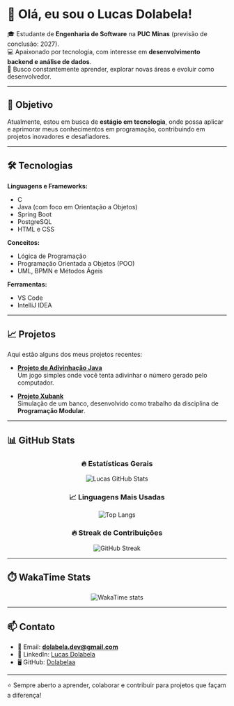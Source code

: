 # 👋 Olá, eu sou o Lucas Dolabela!

🎓 Estudante de **Engenharia de Software** na **PUC Minas** (previsão de conclusão: 2027).  
💻 Apaixonado por tecnologia, com interesse em **desenvolvimento backend e análise de dados**.  
🚀 Busco constantemente aprender, explorar novas áreas e evoluir como desenvolvedor.  

---

## 🎯 Objetivo
Atualmente, estou em busca de **estágio em tecnologia**, onde possa aplicar e aprimorar meus conhecimentos em programação, contribuindo em projetos inovadores e desafiadores.

---

## 🛠️ Tecnologias

**Linguagens e Frameworks:**  
- C  
- Java (com foco em Orientação a Objetos)  
- Spring Boot  
- PostgreSQL  
- HTML e CSS  

**Conceitos:**  
- Lógica de Programação  
- Programação Orientada a Objetos (POO)  
- UML, BPMN e Métodos Ágeis  

**Ferramentas:**  
- VS Code  
- IntelliJ IDEA  

---

## 📈 Projetos
Aqui estão alguns dos meus projetos recentes:

- [**Projeto de Adivinhação Java**](https://github.com/Dolabelaa/jogo-adivinhacao.git)  
  Um jogo simples onde você tenta adivinhar o número gerado pelo computador.

- [**Projeto Xubank**](https://github.com/Dolabelaa/xubank.git)  
  Simulação de um banco, desenvolvido como trabalho da disciplina de **Programação Modular**.

---

## 📊 GitHub Stats

<div align="center">

### 🔥 Estatísticas Gerais
![Lucas GitHub Stats](https://github-readme-stats.vercel.app/api?username=Dolabelaa&show_icons=true&theme=radical&count_private=true)

### 📈 Linguagens Mais Usadas
![Top Langs](https://github-readme-stats.vercel.app/api/top-langs/?username=Dolabelaa&layout=compact&theme=radical)

### 🔥 Streak de Contribuições
![GitHub Streak](https://github-readme-streak-stats.herokuapp.com/?user=Dolabelaa&theme=radical)

</div>

---

## ⏱️ WakaTime Stats

<div align="center">

![WakaTime stats](https://github-readme-stats.vercel.app/api/wakatime?username=Dolabelaa&theme=radical)

</div>

---

## 📫 Contato
- 📧 Email: **dolabela.dev@gmail.com**  
- 💼 LinkedIn: [Lucas Dolabela](https://www.linkedin.com/in/lucas-dolabela/)  
- 🖥️ GitHub: [Dolabelaa](https://github.com/Dolabelaa)  

---
⭐ Sempre aberto a aprender, colaborar e contribuir para projetos que façam a diferença!

